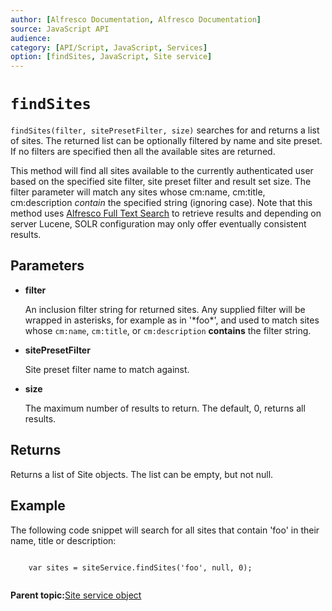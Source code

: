 ```yaml
---
author: [Alfresco Documentation, Alfresco Documentation]
source: JavaScript API
audience: 
category: [API/Script, JavaScript, Services]
option: [findSites, JavaScript, Site service]
---
```


# `findSites`

`findSites(filter, sitePresetFilter, size)` searches for and returns a list of sites. The returned list can be optionally filtered by name and site preset. If no filters are specified then all the available sites are returned.

This method will find all sites available to the currently authenticated user based on the specified site filter, site preset filter and result set size. The filter parameter will match any sites whose cm:name, cm:title, cm:description *contain* the specified string \(ignoring case\). Note that this method uses [Alfresco Full Text Search](http://wiki.alfresco.com/wiki/Search) to retrieve results and depending on server Lucene, SOLR configuration may only offer eventually consistent results.

## Parameters

-   **filter**

    An inclusion filter string for returned sites. Any supplied filter will be wrapped in asterisks, for example as in '\*foo\*', and used to match sites whose `cm:name`, `cm:title`, or `cm:description` **contains** the filter string.

-   **sitePresetFilter**

    Site preset filter name to match against.

-   **size**

    The maximum number of results to return. The default, 0, returns all results.


## Returns

Returns a list of Site objects. The list can be empty, but not null.

## Example

The following code snippet will search for all sites that contain 'foo' in their name, title or description:

```

    var sites = siteService.findSites('foo', null, 0);
      
```

**Parent topic:**[Site service object](../references/API-JS-SiteserviceObject.md)

